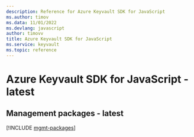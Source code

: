 ```yaml
---
description: Reference for Azure Keyvault SDK for JavaScript
ms.author: timov
ms.data: 11/01/2022
ms.devlang: javascript
author: timovv
title: Azure Keyvault SDK for JavaScript
ms.service: keyvault
ms.topic: reference
---
```

# Azure Keyvault SDK for JavaScript - latest

## Management packages - latest
[!INCLUDE [mgmt-packages](keyvault-mgmt-index.md)]